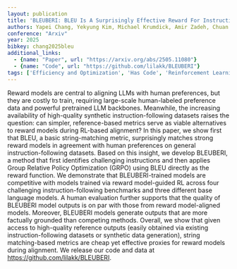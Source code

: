 ```yaml
---
layout: publication
title: 'BLEUBERI: BLEU Is A Surprisingly Effective Reward For Instruction Following'
authors: Yapei Chang, Yekyung Kim, Michael Krumdick, Amir Zadeh, Chuan Li, Chris Tanner, Mohit Iyyer
conference: "Arxiv"
year: 2025
bibkey: chang2025bleu
additional_links:
  - {name: "Paper", url: "https://arxiv.org/abs/2505.11080"}
  - {name: "Code", url: "https://github.com/lilakk/BLEUBERI"}
tags: ['Efficiency and Optimization', 'Has Code', 'Reinforcement Learning']
---
```

Reward models are central to aligning LLMs with human preferences, but they are costly to train, requiring large-scale human-labeled preference data and powerful pretrained LLM backbones. Meanwhile, the increasing availability of high-quality synthetic instruction-following datasets raises the question: can simpler, reference-based metrics serve as viable alternatives to reward models during RL-based alignment? In this paper, we show first that BLEU, a basic string-matching metric, surprisingly matches strong reward models in agreement with human preferences on general instruction-following datasets. Based on this insight, we develop BLEUBERI, a method that first identifies challenging instructions and then applies Group Relative Policy Optimization (GRPO) using BLEU directly as the reward function. We demonstrate that BLEUBERI-trained models are competitive with models trained via reward model-guided RL across four challenging instruction-following benchmarks and three different base language models. A human evaluation further supports that the quality of BLEUBERI model outputs is on par with those from reward model-aligned models. Moreover, BLEUBERI models generate outputs that are more factually grounded than competing methods. Overall, we show that given access to high-quality reference outputs (easily obtained via existing instruction-following datasets or synthetic data generation), string matching-based metrics are cheap yet effective proxies for reward models during alignment. We release our code and data at https://github.com/lilakk/BLEUBERI.
